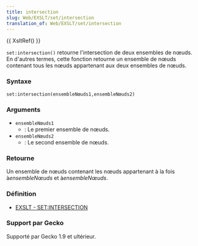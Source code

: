 ```yaml
---
title: intersection
slug: Web/EXSLT/set/intersection
translation_of: Web/EXSLT/set/intersection
---
```


{{ XsltRef() }}

`set:intersection()` retourne l'intersection de deux ensembles de nœuds. En d'autres termes, cette fonction retourne un ensemble de nœuds contenant tous les nœuds appartenant aux deux ensembles de nœuds.

### Syntaxe

```
set:intersection(ensembleNœuds1,ensembleNœuds2)
```

### Arguments

- `ensembleNœuds1`
  - : Le premier ensemble de nœuds.
- `ensembleNœuds2`
  - : Le second ensemble de nœuds.

### Retourne

Un ensemble de nœuds contenant les nœuds appartenant à la fois à*ensembleNœuds* et à*ensembleNœuds*.

### Définition

- [EXSLT - SET:INTERSECTION](http://www.exslt.org/set/functions/intersection/)

### Support par Gecko

Supporté par Gecko 1.9 et ultérieur.
